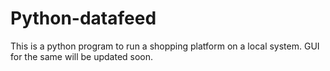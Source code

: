 # Python-datafeed
This is a python program to run a shopping platform on a local system. GUI for the same will be updated soon.
